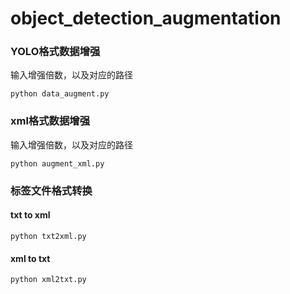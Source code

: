 # object_detection_augmentation

### YOLO格式数据增强
输入增强倍数，以及对应的路径
```
python data_augment.py
```

### xml格式数据增强
输入增强倍数，以及对应的路径
```
python augment_xml.py
```

### 标签文件格式转换
#### txt to xml
```
python txt2xml.py
```

#### xml to txt
```
python xml2txt.py
```

